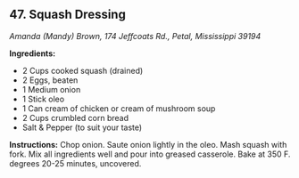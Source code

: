 ## 47. Squash Dressing

*Amanda (Mandy) Brown, 174 Jeffcoats Rd., Petal, Mississippi 39194*

**Ingredients:**
- 2 Cups cooked squash (drained)
- 2 Eggs, beaten
- 1 Medium onion
- 1 Stick oleo
- 1 Can cream of chicken or cream of mushroom soup
- 2 Cups crumbled corn bread
- Salt & Pepper (to suit your taste)

**Instructions:**
Chop onion. Saute onion lightly in the oleo. Mash squash with fork. Mix all ingredients well and pour into greased casserole. Bake at 350 F. degrees 20-25 minutes, uncovered.
